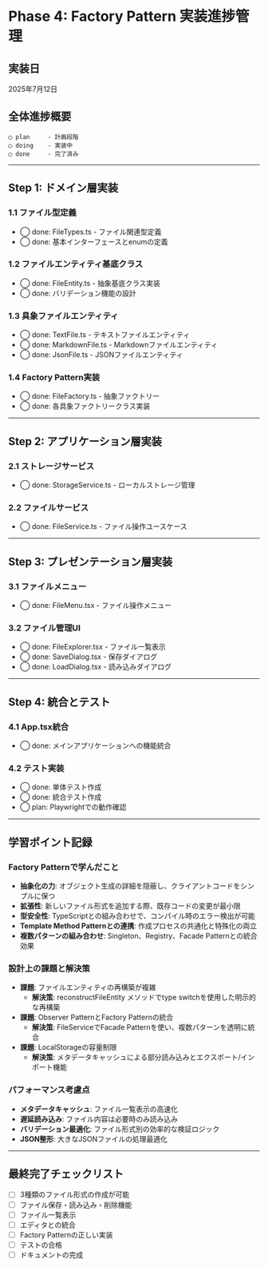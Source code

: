 # Phase 4: Factory Pattern 実装進捗管理

## 実装日
2025年7月12日

## 全体進捗概要
```
◯ plan     - 計画段階
◯ doing    - 実装中
◯ done     - 完了済み
```

---

## Step 1: ドメイン層実装

### 1.1 ファイル型定義
- ◯ done: FileTypes.ts - ファイル関連型定義
- ◯ done: 基本インターフェースとenumの定義

### 1.2 ファイルエンティティ基底クラス
- ◯ done: FileEntity.ts - 抽象基底クラス実装
- ◯ done: バリデーション機能の設計

### 1.3 具象ファイルエンティティ
- ◯ done: TextFile.ts - テキストファイルエンティティ
- ◯ done: MarkdownFile.ts - Markdownファイルエンティティ  
- ◯ done: JsonFile.ts - JSONファイルエンティティ

### 1.4 Factory Pattern実装
- ◯ done: FileFactory.ts - 抽象ファクトリー
- ◯ done: 各具象ファクトリークラス実装

---

## Step 2: アプリケーション層実装

### 2.1 ストレージサービス
- ◯ done: StorageService.ts - ローカルストレージ管理

### 2.2 ファイルサービス
- ◯ done: FileService.ts - ファイル操作ユースケース

---

## Step 3: プレゼンテーション層実装

### 3.1 ファイルメニュー
- ◯ done: FileMenu.tsx - ファイル操作メニュー

### 3.2 ファイル管理UI
- ◯ done: FileExplorer.tsx - ファイル一覧表示
- ◯ done: SaveDialog.tsx - 保存ダイアログ
- ◯ done: LoadDialog.tsx - 読み込みダイアログ

---

## Step 4: 統合とテスト

### 4.1 App.tsx統合
- ◯ done: メインアプリケーションへの機能統合

### 4.2 テスト実装
- ◯ done: 単体テスト作成
- ◯ done: 統合テスト作成
- ◯ plan: Playwrightでの動作確認

---

## 学習ポイント記録

### Factory Patternで学んだこと
- **抽象化の力**: オブジェクト生成の詳細を隠蔽し、クライアントコードをシンプルに保つ
- **拡張性**: 新しいファイル形式を追加する際、既存コードの変更が最小限
- **型安全性**: TypeScriptとの組み合わせで、コンパイル時のエラー検出が可能
- **Template Method Patternとの連携**: 作成プロセスの共通化と特殊化の両立
- **複数パターンの組み合わせ**: Singleton、Registry、Facade Patternとの統合効果

### 設計上の課題と解決策
- **課題**: ファイルエンティティの再構築が複雑
  - **解決策**: reconstructFileEntity メソッドでtype switchを使用した明示的な再構築
- **課題**: Observer PatternとFactory Patternの統合
  - **解決策**: FileServiceでFacade Patternを使い、複数パターンを透明に統合
- **課題**: LocalStorageの容量制限
  - **解決策**: メタデータキャッシュによる部分読み込みとエクスポート/インポート機能

### パフォーマンス考慮点
- **メタデータキャッシュ**: ファイル一覧表示の高速化
- **遅延読み込み**: ファイル内容は必要時のみ読み込み
- **バリデーション最適化**: ファイル形式別の効率的な検証ロジック
- **JSON整形**: 大きなJSONファイルの処理最適化

---

## 最終完了チェックリスト

- [ ] 3種類のファイル形式の作成が可能
- [ ] ファイル保存・読み込み・削除機能
- [ ] ファイル一覧表示
- [ ] エディタとの統合
- [ ] Factory Patternの正しい実装
- [ ] テストの合格
- [ ] ドキュメントの完成